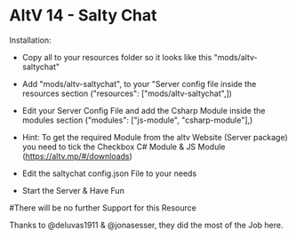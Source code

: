 # AltV 14 - Salty Chat

Installation: 
- Copy all to your resources folder so it looks like this "mods/altv-saltychat"
- Add "mods/altv-saltychat", to your "Server config file inside the resources section ("resources": ["mods/altv-saltychat",])
- Edit your Server Config File and add the Csharp Module inside the modules section ("modules": ["js-module", "csharp-module"],)
- Hint: To get the required Module from the altv Website (Server package) you need to tick the Checkbox C# Module & JS Module (https://altv.mp/#/downloads)

- Edit the saltychat config.json File to your needs
- Start the Server & Have Fun

#There will be no further Support for this Resource

Thanks to @deluvas1911 & @jonasesser, they did the most of the Job here.
